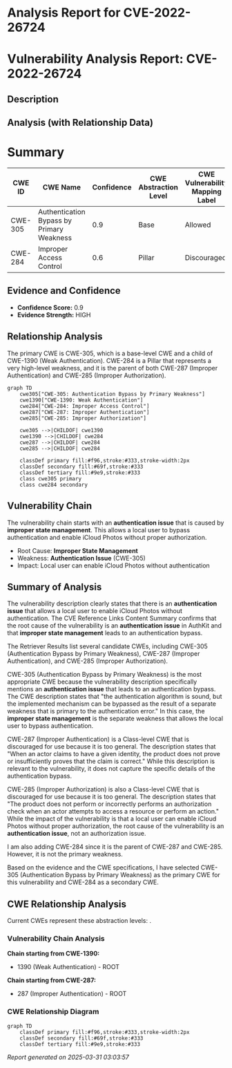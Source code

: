 # Analysis Report for CVE-2022-26724

# Vulnerability Analysis Report: CVE-2022-26724

## Description



## Analysis (with Relationship Data)

# Summary
| CWE ID | CWE Name | Confidence | CWE Abstraction Level | CWE Vulnerability Mapping Label | CWE-Vulnerability Mapping Notes |
|---|---|---|---|---|---|
| CWE-305 | Authentication Bypass by Primary Weakness | 0.9 | Base | Allowed | Primary CWE |
| CWE-284 | Improper Access Control | 0.6 | Pillar | Discouraged | Secondary CWE |

## Evidence and Confidence

*   **Confidence Score:** 0.9
*   **Evidence Strength:** HIGH

## Relationship Analysis
The primary CWE is CWE-305, which is a base-level CWE and a child of CWE-1390 (Weak Authentication). CWE-284 is a Pillar that represents a very high-level weakness, and it is the parent of both CWE-287 (Improper Authentication) and CWE-285 (Improper Authorization).

```mermaid
graph TD
    cwe305["CWE-305: Authentication Bypass by Primary Weakness"]
    cwe1390["CWE-1390: Weak Authentication"]
    cwe284["CWE-284: Improper Access Control"]
    cwe287["CWE-287: Improper Authentication"]
    cwe285["CWE-285: Improper Authorization"]
    
    cwe305 -->|CHILDOF| cwe1390
    cwe1390 -->|CHILDOF| cwe284
    cwe287 -->|CHILDOF| cwe284
    cwe285 -->|CHILDOF| cwe284
    
    classDef primary fill:#f96,stroke:#333,stroke-width:2px
    classDef secondary fill:#69f,stroke:#333
    classDef tertiary fill:#9e9,stroke:#333
    class cwe305 primary
    class cwe284 secondary
```

## Vulnerability Chain
The vulnerability chain starts with an **authentication issue** that is caused by **improper state management**. This allows a local user to bypass authentication and enable iCloud Photos without proper authorization.
  - Root Cause: **Improper State Management**
  - Weakness: **Authentication Issue** (CWE-305)
  - Impact: Local user can enable iCloud Photos without authentication

## Summary of Analysis
The vulnerability description clearly states that there is an **authentication issue** that allows a local user to enable iCloud Photos without authentication. The CVE Reference Links Content Summary confirms that the root cause of the vulnerability is an **authentication issue** in AuthKit and that **improper state management** leads to an authentication bypass.

The Retriever Results list several candidate CWEs, including CWE-305 (Authentication Bypass by Primary Weakness), CWE-287 (Improper Authentication), and CWE-285 (Improper Authorization).

CWE-305 (Authentication Bypass by Primary Weakness) is the most appropriate CWE because the vulnerability description specifically mentions an **authentication issue** that leads to an authentication bypass. The CWE description states that "the authentication algorithm is sound, but the implemented mechanism can be bypassed as the result of a separate weakness that is primary to the authentication error." In this case, the **improper state management** is the separate weakness that allows the local user to bypass authentication.

CWE-287 (Improper Authentication) is a Class-level CWE that is discouraged for use because it is too general. The description states that "When an actor claims to have a given identity, the product does not prove or insufficiently proves that the claim is correct." While this description is relevant to the vulnerability, it does not capture the specific details of the authentication bypass.

CWE-285 (Improper Authorization) is also a Class-level CWE that is discouraged for use because it is too general. The description states that "The product does not perform or incorrectly performs an authorization check when an actor attempts to access a resource or perform an action." While the impact of the vulnerability is that a local user can enable iCloud Photos without proper authorization, the root cause of the vulnerability is an **authentication issue**, not an authorization issue.

I am also adding CWE-284 since it is the parent of CWE-287 and CWE-285. However, it is not the primary weakness.

Based on the evidence and the CWE specifications, I have selected CWE-305 (Authentication Bypass by Primary Weakness) as the primary CWE for this vulnerability and CWE-284 as a secondary CWE.


## CWE Relationship Analysis

Current CWEs represent these abstraction levels: .


### Vulnerability Chain Analysis

**Chain starting from CWE-1390:**
- 1390 (Weak Authentication) - ROOT


**Chain starting from CWE-287:**
- 287 (Improper Authentication) - ROOT



### CWE Relationship Diagram

```mermaid
graph TD
    classDef primary fill:#f96,stroke:#333,stroke-width:2px
    classDef secondary fill:#69f,stroke:#333
    classDef tertiary fill:#9e9,stroke:#333
```



*Report generated on 2025-03-31 03:03:57*
